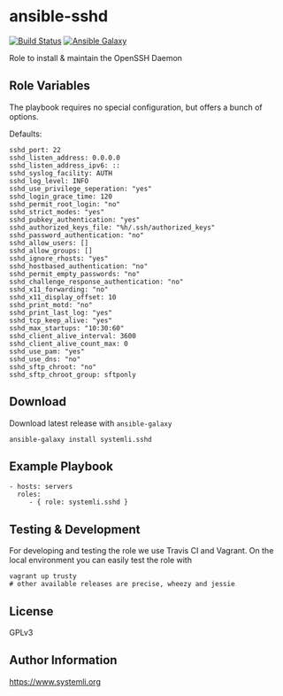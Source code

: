 ansible-sshd
============

[![Build Status](https://travis-ci.org/systemli/ansible-sshd.svg)](https://travis-ci.org/systemli/ansible-sshd) [![Ansible Galaxy](http://img.shields.io/badge/ansible--galaxy-sshd-blue.svg)](https://galaxy.ansible.com/systemli/sshd/)

Role to install & maintain the OpenSSH Daemon

Role Variables
--------------

The playbook requires no special configuration, but offers a bunch of options.

Defaults:

    sshd_port: 22
    sshd_listen_address: 0.0.0.0
    sshd_listen_address_ipv6: ::
    sshd_syslog_facility: AUTH
    sshd_log_level: INFO
    sshd_use_privilege_seperation: "yes"
    sshd_login_grace_time: 120
    sshd_permit_root_login: "no"
    sshd_strict_modes: "yes"
    sshd_pubkey_authentication: "yes"
    sshd_authorized_keys_file: "%h/.ssh/authorized_keys"
    sshd_password_authentication: "no"
    sshd_allow_users: []
    sshd_allow_groups: []
    sshd_ignore_rhosts: "yes"
    sshd_hostbased_authentication: "no"
    sshd_permit_empty_passwords: "no"
    sshd_challenge_response_authentication: "no"
    sshd_x11_forwarding: "no"
    sshd_x11_display_offset: 10
    sshd_print_motd: "no"
    sshd_print_last_log: "yes"
    sshd_tcp_keep_alive: "yes"
    sshd_max_startups: "10:30:60"
    sshd_client_alive_interval: 3600
    sshd_client_alive_count_max: 0
    sshd_use_pam: "yes"
    sshd_use_dns: "no"
    sshd_sftp_chroot: "no"
    sshd_sftp_chroot_group: sftponly

Download
--------

Download latest release with `ansible-galaxy`

	ansible-galaxy install systemli.sshd


Example Playbook
----------------

    - hosts: servers
      roles:
         - { role: systemli.sshd }

Testing & Development
---------------------

For developing and testing the role we use Travis CI and Vagrant. On the local environment you can easily test the role with

```
vagrant up trusty
# other available releases are precise, wheezy and jessie
```

License
-------

GPLv3

Author Information
------------------

https://www.systemli.org
